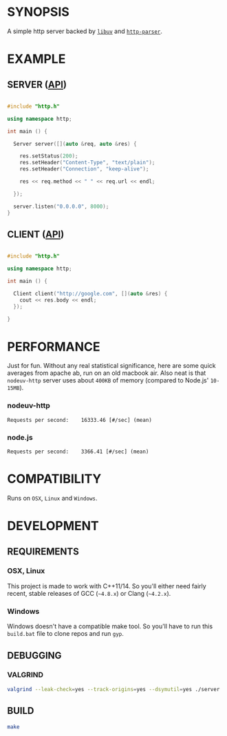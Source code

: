 # SYNOPSIS

A simple http server backed by [`libuv`](https://github.com/joyent/libuv)
and [`http-parser`](https://github.com/joyent/http-parser).

# EXAMPLE

## SERVER ([API](https://github.com/hij1nx/nodeuv-http/wiki/Server-Documentation))
```cpp

#include "http.h"

using namespace http;

int main () {

  Server server([](auto &req, auto &res) {

    res.setStatus(200);
    res.setHeader("Content-Type", "text/plain");
    res.setHeader("Connection", "keep-alive");

    res << req.method << " " << req.url << endl;

  });

  server.listen("0.0.0.0", 8000);
}
```

## CLIENT ([API](https://github.com/hij1nx/nodeuv-http/wiki/Client-Documentation))
```cpp

#include "http.h"

using namespace http;

int main () {

  Client client("http://google.com", [](auto &res) {
    cout << res.body << endl;
  });

}
```

# PERFORMANCE

Just for fun. Without any real statistical significance, here are
some quick averages from apache ab, run on an old macbook air. Also
neat is that `nodeuv-http` server uses about `400KB` of memory 
(compared to Node.js' `10-15MB`).

### nodeuv-http
```
Requests per second:    16333.46 [#/sec] (mean)
```

### node.js
```
Requests per second:    3366.41 [#/sec] (mean)
```

# COMPATIBILITY
Runs on `OSX`, `Linux` and `Windows`.

# DEVELOPMENT

## REQUIREMENTS 

### OSX, Linux
This project is made to work with C++11/14. So you'll either need
fairly recent, stable releases of GCC (`~4.8.x`) or Clang (`~4.2.x`).

### Windows
Windows doesn't have a compatible make tool. So you'll have to run 
this `build.bat` file to clone repos and run `gyp`.

## DEBUGGING

### VALGRIND

```bash
valgrind --leak-check=yes --track-origins=yes --dsymutil=yes ./server
```

## BUILD

```bash
make
```

